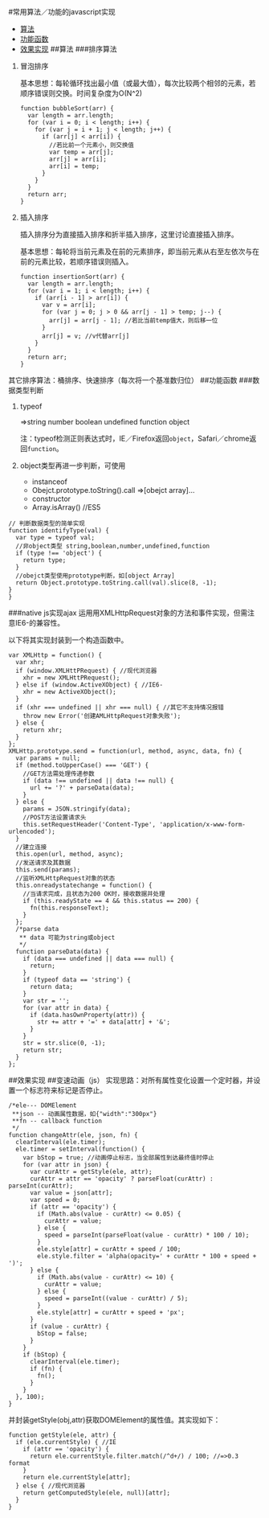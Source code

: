 #常用算法／功能的javascript实现
- [算法](#算法)
- [功能函数](#功能函数)
- [效果实现](#效果实现)
##算法
###排序算法
1. 冒泡排序

	基本思想：每轮循环找出最小值（或最大值），每次比较两个相邻的元素，若顺序错误则交换。时间复杂度为O(N^2)

	```
	function bubbleSort(arr) {
	  var length = arr.length;
	  for (var i = 0; i < length; i++) {
	    for (var j = i + 1; j < length; j++) {
	      if (arr[j] < arr[i]) {
	        //若比前一个元素小，则交换值
	        var temp = arr[j];
	        arr[j] = arr[i];
	        arr[i] = temp;
	      }
	    }
	  }
	  return arr;
	}
	```
2. 插入排序

	插入排序分为直接插入排序和折半插入排序，这里讨论直接插入排序。
	
	基本思想：每轮将当前元素及在前的元素排序，即当前元素从右至左依次与在前的元素比较，若顺序错误则插入。
	
	```
	function insertionSort(arr) {
	  var length = arr.length;
	  for (var i = 1; i < length; i++) {
	    if (arr[i - 1] > arr[i]) {
	      var v = arr[i];
	      for (var j = 0; j > 0 && arr[j - 1] > temp; j--) {
	        arr[j] = arr[j - 1]; //若比当前temp值大，则后移一位
	      }
	      arr[j] = v; //v代替arr[j]
	    }
	  }
	  return arr;
	}
	```

其它排序算法：桶排序、快速排序（每次将一个基准数归位）
##功能函数
###数据类型判断
1. typeof 

	=>string number boolean undefined function object 
	
	注：typeof检测正则表达式时，IE／Firefox返回`object`，Safari／chrome返回`function`。
2. object类型再进一步判断，可使用

	- instanceof
	- Obejct.prototype.toString().call =>[obejct array]…
	- constructor
	- Array.isArray() //ES5
	
```
// 判断数据类型的简单实现
function identifyType(val) {
  var type = typeof val;
  //非object类型 string,boolean,number,undefined,function
  if (type !== 'object') {
    return type;
  }
  //obejct类型使用prototype判断，如[object Array]
  return Object.prototype.toString.call(val).slice(8, -1); 
}
}
```	
###native js实现ajax
运用用XMLHttpRequest对象的方法和事件实现，但需注意IE6-的兼容性。

以下将其实现封装到一个构造函数中。

```
var XMLHttp = function() {
  var xhr;
  if (window.XMLHttPRequest) { //现代浏览器
    xhr = new XMLHttPRequest();
  } else if (window.ActiveXObject) { //IE6-
    xhr = new ActiveXObject();
  }
  if (xhr === undefined || xhr === null) { //其它不支持情况报错
    throw new Error('创建AMLHttpRequest对象失败');
  } else {
    return xhr;
  }
};
XMLHttp.prototype.send = function(url, method, async, data, fn) {
  var params = null;
  if (method.toUpperCase() === 'GET') {
    //GET方法需处理传递参数
    if (data !== undefined || data !== null) {
      url += '?' + parseData(data);
    }
  } else {
    params = JSON.stringify(data);
    //POST方法设置请求头
    this.setRequestHeader('Content-Type', 'application/x-www-form-urlencoded');
  }
  //建立连接
  this.open(url, method, async);
  //发送请求及其数据
  this.send(params);
  //监听XMLHttpRequest对象的状态
  this.onreadystatechange = function() {
    //当请求完成，且状态为200 OK时，接收数据并处理
    if (this.readyState == 4 && this.status == 200) {
      fn(this.responseText);
    }
  };
  /*parse data
   ** data 可能为string或object
   */
  function parseData(data) {
    if (data === undefined || data === null) {
      return;
    }
    if (typeof data == 'string') {
      return data;
    }
    var str = '';
    for (var attr in data) {
      if (data.hasOwnProperty(attr)) {
        str += attr + '=' + data[attr] + '&';
      }
    }
    str = str.slice(0, -1);
    return str;
  }
};
```
##效果实现
##变速动画（js）
实现思路：对所有属性变化设置一个定时器，并设置一个标志符来标记是否停止。

```
/*ele--- DOMElement
 **json -- 动画属性数据，如{"width":"300px"}
 **fn -- callback function
 */
function changeAttr(ele, json, fn) {
  clearInterval(ele.timer);
  ele.timer = setInterval(function() {
    var bStop = true; //动画停止标志，当全部属性到达最终值时停止
    for (var attr in json) {
      var curAttr = getStyle(ele, attr);
      curAttr = attr == 'opacity' ? parseFloat(curAttr) : parseInt(curAttr);
      var value = json[attr];
      var speed = 0;
      if (attr == 'opacity') {
        if (Math.abs(value - curAttr) <= 0.05) {
          curAttr = value;
        } else {
          speed = parseInt(parseFloat(value - curAttr) * 100 / 10);
        }
        ele.style[attr] = curAttr + speed / 100;
        ele.style.filter = 'alpha(opacity=' + curAttr * 100 + speed + ')';
      } else {
        if (Math.abs(value - curAttr) <= 10) {
          curAttr = value;
        } else {
          speed = parseInt((value - curAttr) / 5);
        }
        ele.style[attr] = curAttr + speed + 'px';
      }
      if (value - curAttr) {
        bStop = false;
      }
    }
    if (bStop) {
      clearInterval(ele.timer);
      if (fn) {
        fn();
      }
    }
  }, 100);
}
```
并封装getStyle(obj,attr)获取DOMElement的属性值。其实现如下：

```
function getStyle(ele, attr) {
  if (ele.currentStyle) { //IE
    if (attr == 'opacity') {
      return ele.currentStyle.filter.match(/^d+/) / 100; //=>0.3 format
    }
    return ele.currentStyle[attr];
  } else { //现代浏览器
    return getComputedStyle(ele, null)[attr];
  }
}
```
	

